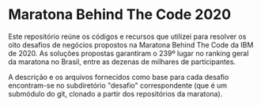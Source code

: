 # Maratona Behind The Code 2020

Este repositório reúne os códigos e recursos que utilizei para resolver os
oito desafios de negócios propostos na Maratona Behind The Code da IBM de 2020.
As soluções propostas garantiram o 239º lugar no ranking geral da maratona no
Brasil, entre as dezenas de milhares de participantes.

A descrição e os arquivos fornecidos como base para cada desafio encontram-se
no subdiretório "desafio" correspondente (que é um submódulo do git, clonado a
partir dos repositórios da maratona).

